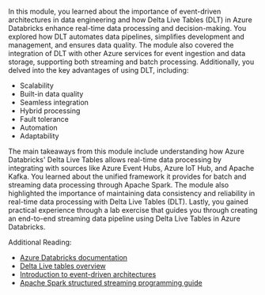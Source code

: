 In this module, you learned about the importance of event-driven architectures in data engineering and how Delta Live Tables (DLT) in Azure Databricks enhance real-time data processing and decision-making. You explored how DLT automates data pipelines, simplifies development and management, and ensures data quality. The module also covered the integration of DLT with other Azure services for event ingestion and data storage, supporting both streaming and batch processing. Additionally, you delved into the key advantages of using DLT, including:

- Scalability
- Built-in data quality 
- Seamless integration
- Hybrid processing
- Fault tolerance
- Automation
- Adaptability

The main takeaways from this module include understanding how Azure Databricks' Delta Live Tables allows real-time data processing by integrating with sources like Azure Event Hubs, Azure IoT Hub, and Apache Kafka. You learned about the unified framework it provides for batch and streaming data processing through Apache Spark. The module also highlighted the importance of maintaining data consistency and reliability in real-time data processing with Delta Live Tables (DLT). Lastly, you gained practical experience through a lab exercise that guides you through creating an end-to-end streaming data pipeline using Delta Live Tables in Azure Databricks.

Additional Reading:
- [Azure Databricks documentation](https://docs.databricks.com/)
- [Delta Live tables overview](https://databricks.com/product/delta-live-tables)
- [Introduction to event-driven architectures](https://www.ibm.com/cloud/learn/event-driven-architecture)
- [Apache Spark structured streaming programming guide](https://spark.apache.org/docs/latest/structured-streaming-programming-guide.html)